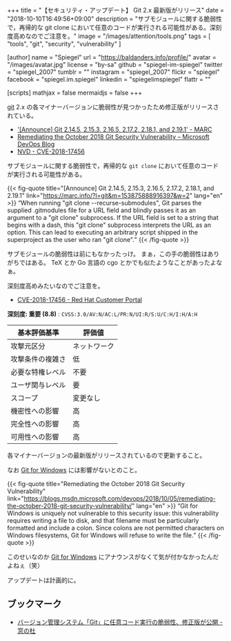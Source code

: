 +++
title = "【セキュリティ・アップデート】 Git 2.x 最新版がリリース"
date = "2018-10-10T16:49:56+09:00"
description = "サブモジュールに関する脆弱性で，再帰的な git clone において任意のコードが実行される可能性がある。深刻度高めなのでご注意を。"
image = "/images/attention/tools.png"
tags  = [ "tools", "git", "security", "vulnerability" ]

[author]
  name      = "Spiegel"
  url       = "https://baldanders.info/profile/"
  avatar    = "/images/avatar.jpg"
  license   = "by-sa"
  github    = "spiegel-im-spiegel"
  twitter   = "spiegel_2007"
  tumblr    = ""
  instagram = "spiegel_2007"
  flickr    = "spiegel"
  facebook  = "spiegel.im.spiegel"
  linkedin  = "spiegelimspiegel"
  flattr    = ""

[scripts]
  mathjax = false
  mermaidjs = false
+++

[git] 2.x の各マイナーバージョンに脆弱性が見つかったため修正版がリリースされている。

- ['[Announce] Git 2.14.5, 2.15.3, 2.16.5, 2.17.2, 2.18.1, and 2.19.1' - MARC](https://marc.info/?l=git&m=153875888916397&w=2)
- [Remediating the October 2018 Git Security Vulnerability – Microsoft DevOps Blog](https://blogs.msdn.microsoft.com/devops/2018/10/05/remediating-the-october-2018-git-security-vulnerability/)
- [NVD - CVE-2018-17456](https://nvd.nist.gov/vuln/detail/CVE-2018-17456)

サブモジュールに関する脆弱性で，再帰的な `git clone` において任意のコードが実行される可能性がある。

{{< fig-quote title="[Announce] Git 2.14.5, 2.15.3, 2.16.5, 2.17.2, 2.18.1, and 2.19.1" link="https://marc.info/?l=git&m=153875888916397&w=2" lang="en" >}}
<q>When running "git clone --recurse-submodules", Git parses the supplied .gitmodules file for a URL field and blindly passes it as an argument to a "git clone" subprocess.  If the URL field is set to a string that begins with a dash, this "git clone" subprocess interprets the URL as an option.  This can lead to executing an arbitrary script shipped in the superproject as the user who ran "git clone".</q>
{{< /fig-quote >}}

サブモジュールの脆弱性は前にもなかったっけ。
まぁ，この手の脆弱性はありがちではある。
TeX とか Go 言語の cgo とかでも似たようなことがあったよなぁ。

深刻度高めみたいなのでご注意を。

- [CVE-2018-17456 - Red Hat Customer Portal](https://access.redhat.com/security/cve/cve-2018-17456)

**深刻度: 重要 (8.8)** : `CVSS:3.0/AV:N/AC:L/PR:N/UI:R/S:U/C:H/I:H/A:H`

| 基本評価基準     | 評価値       |
| ---------------- | ------------ |
| 攻撃元区分       | ネットワーク |
| 攻撃条件の複雑さ | 低           |
| 必要な特権レベル | 不要         |
| ユーザ関与レベル | 要           |
| スコープ         | 変更なし     |
| 機密性への影響   | 高           |
| 完全性への影響   | 高           |
| 可用性への影響   | 高           |


各マイナーバージョンの最新版がリリースされているので更新すること。

なお [Git for Windows] には影響がないとのこと。

{{< fig-quote title="Remediating the October 2018 Git Security Vulnerability" link="https://blogs.msdn.microsoft.com/devops/2018/10/05/remediating-the-october-2018-git-security-vulnerability/" lang="en" >}}
<q>Git for Windows is uniquely not vulnerable to this security issue: this vulnerability requires writing a file to disk, and that filename must be particularly formatted and include a colon. Since colons are not permitted characters on Windows filesystems, Git for Windows will refuse to write the file.</q>
{{< /fig-quote >}}

このせいなのか [Git for Windows] にアナウンスがなくて気が付かなかったんだよねぇ（笑）

アップデートは計画的に。

## ブックマーク

- [バージョン管理システム「Git」に任意コード実行の脆弱性、修正版が公開 - 窓の杜](https://forest.watch.impress.co.jp/docs/news/1146/869/index.html)

[git]: https://git-scm.com/
[Git for Windows]: https://gitforwindows.org/
